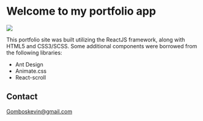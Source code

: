 # Welcome to my portfolio app

![](https://repository-images.githubusercontent.com/342786786/aac0f080-789a-11eb-90cc-326c6c1e4791)


This portfolio site was built utilizing the ReactJS framework, along with HTML5 and CSS3/SCSS. Some additional components were borrowed from the following libraries:

- Ant Design
- Animate.css
- React-scroll

## Contact

Gomboskevin@gmail.com

